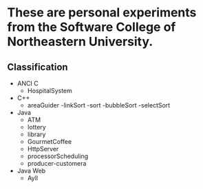 # These are personal experiments from the Software College of Northeastern University.
## Classification
+ ANCI C
    - HospitalSystem
+ C++
    - areaGuider
	-linkSort
	-sort
		-bubbleSort
		-selectSort
+ Java
    - ATM
    - lottery
    - library
    - GourmetCoffee
    - HttpServer
    - processorScheduling
    - producer\-customera
+ Java Web
    - Ayll